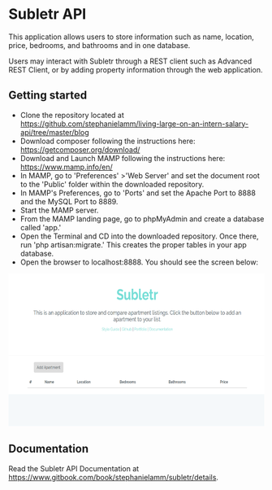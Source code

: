 # Subletr API
This application allows users to store information such as name, location, price, bedrooms, and bathrooms and in one database.

Users may interact with Subletr through a REST client such as Advanced REST Client, or by adding property information through the web application.

## Getting started
- Clone the repository located at https://github.com/stephanielamm/living-large-on-an-intern-salary-api/tree/master/blog
- Download composer following the instructions here:
https://getcomposer.org/download/
- Download and Launch MAMP following the instructions here:
https://www.mamp.info/en/
- In MAMP, go to 'Preferences' >'Web Server' and set the document root to the 'Public' folder within the downloaded repository.
- In MAMP's Preferences, go to 'Ports' and set the Apache Port to 8888 and the MySQL Port to 8889.
- Start the MAMP server.
- From the MAMP landing page, go to phpMyAdmin and create a database called 'app.'
- Open the Terminal and CD into the downloaded repository. Once there, run 'php artisan:migrate.' This creates the proper tables in your app database.
- Open the browser to localhost:8888. You should see the screen below:

<p align="center"><img src="subletr.png" height="300" width="auto"></p>


## Documentation

Read the Subletr API Documentation at https://www.gitbook.com/book/stephanielamm/subletr/details.
